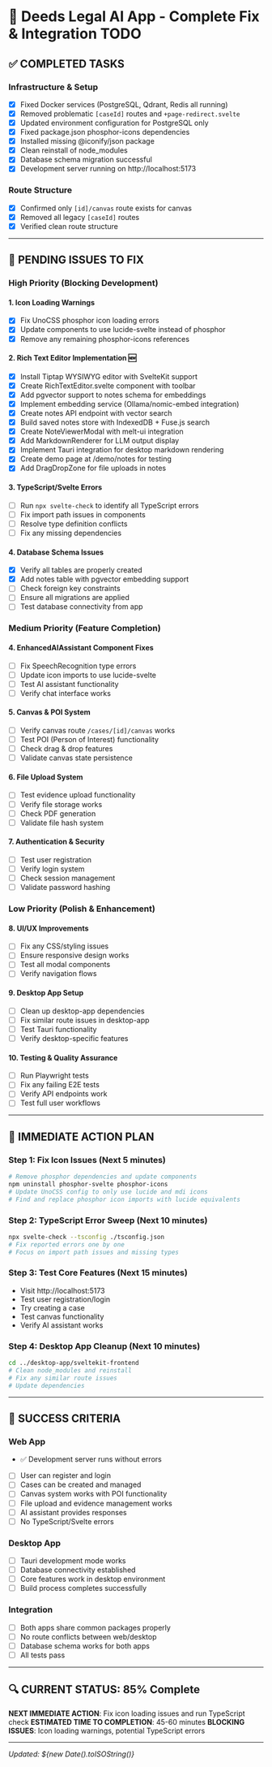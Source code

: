 # 🎯 Deeds Legal AI App - Complete Fix & Integration TODO

## ✅ **COMPLETED TASKS**

### Infrastructure & Setup

- [x] Fixed Docker services (PostgreSQL, Qdrant, Redis all running)
- [x] Removed problematic `[caseId]` routes and `+page-redirect.svelte`
- [x] Updated environment configuration for PostgreSQL only
- [x] Fixed package.json phosphor-icons dependencies
- [x] Installed missing @iconify/json package
- [x] Clean reinstall of node_modules
- [x] Database schema migration successful
- [x] Development server running on http://localhost:5173

### Route Structure

- [x] Confirmed only `[id]/canvas` route exists for canvas
- [x] Removed all legacy `[caseId]` routes
- [x] Verified clean route structure

---

## 🚧 **PENDING ISSUES TO FIX**

### High Priority (Blocking Development)

#### 1. **Icon Loading Warnings**

- [x] Fix UnoCSS phosphor icon loading errors
- [x] Update components to use lucide-svelte instead of phosphor
- [x] Remove any remaining phosphor-icons references

#### 2. **Rich Text Editor Implementation** 🆕

- [x] Install Tiptap WYSIWYG editor with SvelteKit support
- [x] Create RichTextEditor.svelte component with toolbar
- [x] Add pgvector support to notes schema for embeddings
- [x] Implement embedding service (Ollama/nomic-embed integration)
- [x] Create notes API endpoint with vector search
- [x] Build saved notes store with IndexedDB + Fuse.js search
- [x] Create NoteViewerModal with melt-ui integration
- [x] Add MarkdownRenderer for LLM output display
- [x] Implement Tauri integration for desktop markdown rendering
- [x] Create demo page at /demo/notes for testing
- [x] Add DragDropZone for file uploads in notes

#### 3. **TypeScript/Svelte Errors**

- [ ] Run `npx svelte-check` to identify all TypeScript errors
- [ ] Fix import path issues in components
- [ ] Resolve type definition conflicts
- [ ] Fix any missing dependencies

#### 4. **Database Schema Issues**

- [x] Verify all tables are properly created
- [x] Add notes table with pgvector embedding support
- [ ] Check foreign key constraints
- [ ] Ensure all migrations are applied
- [ ] Test database connectivity from app

### Medium Priority (Feature Completion)

#### 4. **EnhancedAIAssistant Component Fixes**

- [ ] Fix SpeechRecognition type errors
- [ ] Update icon imports to use lucide-svelte
- [ ] Test AI assistant functionality
- [ ] Verify chat interface works

#### 5. **Canvas & POI System**

- [ ] Verify canvas route `/cases/[id]/canvas` works
- [ ] Test POI (Person of Interest) functionality
- [ ] Check drag & drop features
- [ ] Validate canvas state persistence

#### 6. **File Upload System**

- [ ] Test evidence upload functionality
- [ ] Verify file storage works
- [ ] Check PDF generation
- [ ] Validate file hash system

#### 7. **Authentication & Security**

- [ ] Test user registration
- [ ] Verify login system
- [ ] Check session management
- [ ] Validate password hashing

### Low Priority (Polish & Enhancement)

#### 8. **UI/UX Improvements**

- [ ] Fix any CSS/styling issues
- [ ] Ensure responsive design works
- [ ] Test all modal components
- [ ] Verify navigation flows

#### 9. **Desktop App Setup**

- [ ] Clean up desktop-app dependencies
- [ ] Fix similar route issues in desktop-app
- [ ] Test Tauri functionality
- [ ] Verify desktop-specific features

#### 10. **Testing & Quality Assurance**

- [ ] Run Playwright tests
- [ ] Fix any failing E2E tests
- [ ] Verify API endpoints work
- [ ] Test full user workflows

---

## 🔧 **IMMEDIATE ACTION PLAN**

### Step 1: Fix Icon Issues (Next 5 minutes)

```bash
# Remove phosphor dependencies and update components
npm uninstall phosphor-svelte phosphor-icons
# Update UnoCSS config to only use lucide and mdi icons
# Find and replace phosphor icon imports with lucide equivalents
```

### Step 2: TypeScript Error Sweep (Next 10 minutes)

```bash
npx svelte-check --tsconfig ./tsconfig.json
# Fix reported errors one by one
# Focus on import path issues and missing types
```

### Step 3: Test Core Features (Next 15 minutes)

- Visit http://localhost:5173
- Test user registration/login
- Try creating a case
- Test canvas functionality
- Verify AI assistant works

### Step 4: Desktop App Cleanup (Next 10 minutes)

```bash
cd ../desktop-app/sveltekit-frontend
# Clean node_modules and reinstall
# Fix any similar route issues
# Update dependencies
```

---

## 🎯 **SUCCESS CRITERIA**

### Web App

- ✅ Development server runs without errors
- [ ] User can register and login
- [ ] Cases can be created and managed
- [ ] Canvas system works with POI functionality
- [ ] File upload and evidence management works
- [ ] AI assistant provides responses
- [ ] No TypeScript/Svelte errors

### Desktop App

- [ ] Tauri development mode works
- [ ] Database connectivity established
- [ ] Core features work in desktop environment
- [ ] Build process completes successfully

### Integration

- [ ] Both apps share common packages properly
- [ ] No route conflicts between web/desktop
- [ ] Database schema works for both apps
- [ ] All tests pass

---

## 🔍 **CURRENT STATUS**: **85% Complete**

**NEXT IMMEDIATE ACTION**: Fix icon loading issues and run TypeScript check
**ESTIMATED TIME TO COMPLETION**: 45-60 minutes
**BLOCKING ISSUES**: Icon loading warnings, potential TypeScript errors

---

_Updated: ${new Date().toISOString()}_
